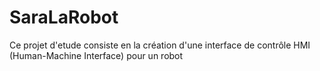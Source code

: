 # SaraLaRobot
Ce projet d'etude consiste en la création d'une interface de contrôle HMI (Human-Machine Interface) pour un robot

